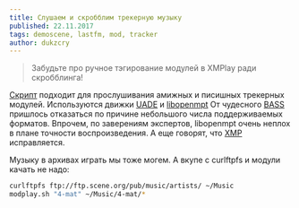 ```yaml
---
title: Слушаем и скробблим трекерную музыку
published: 22.11.2017
tags: demoscene, lastfm, mod, tracker
author: dukzcry
---
```

> Забудьте про ручное тэгирование модулей в XMPlay ради скробблинга!

[Скрипт](https://github.com/dukzcry/crap/tree/master/modplay) подходит для прослушивания амижных и писишных трекерных модулей. Используются движки [UADE](http://zakalwe.fi/uade/) и [libopenmpt](https://lib.openmpt.org/libopenmpt/) От чудесного [BASS](http://www.un4seen.com/bass.html) пришлось отказаться по причине небольшого числа поддерживаемых форматов. Впрочем, по заверениям экспертов, libopenmpt очень неплох в плане точности воспроизведения. А еще говорят, что [XMP](http://xmp.sourceforge.net/) исправляется.

Музыку в архивах играть мы тоже могем. А вкупе с curlftpfs и модули качать не надо:
```sh
curlftpfs ftp://ftp.scene.org/pub/music/artists/ ~/Music
modplay.sh "4-mat" ~/Music/4-mat/*
```
